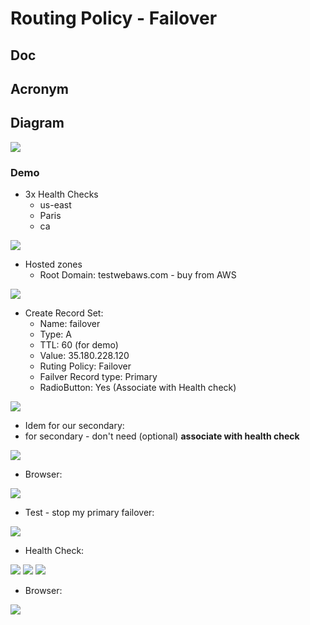# Routing Policy - Failover

## Doc

## Acronym

## Diagram
[<img src="https://i.imgur.com/hr14vy6.png">](https://i.imgur.com/hr14vy6.png)

### Demo
* 3x Health Checks
    * us-east
    * Paris
    * ca

[<img src="https://i.imgur.com/LliEwJs.png">](https://i.imgur.com/LliEwJs.png)

* Hosted zones
    * Root Domain: testwebaws.com - buy from AWS
    
[<img src="https://i.imgur.com/U6Iuwcu.png">](https://i.imgur.com/U6Iuwcu.png)

* Create Record Set:
  * Name: failover
  * Type: A
  * TTL: 60 (for demo)
  * Value: 35.180.228.120
  * Ruting Policy: Failover
  * Failver Record type: Primary
  * RadioButton: Yes (Associate with Health check)
  
[<img src="https://i.imgur.com/0SYjheS.png">](https://i.imgur.com/0SYjheS.png)

* Idem for our secondary:
* for secondary - don't need (optional) **associate with health check**

[<img src="https://i.imgur.com/35CMvYv.png">](https://i.imgur.com/35CMvYv.png)

* Browser:

[<img src="https://i.imgur.com/fwKrhk4.png">](https://i.imgur.com/fwKrhk4.png)


* Test - stop my primary failover:

[<img src="https://i.imgur.com/NAsUNki.png">](https://i.imgur.com/NAsUNki.png)

* Health Check:

[<img src="https://i.imgur.com/trhzeiZ.png">](https://i.imgur.com/trhzeiZ.png)
[<img src="https://i.imgur.com/m4kUm9s.png">](https://i.imgur.com/m4kUm9s.png)
[<img src="https://i.imgur.com/1FWaLUv.png">](https://i.imgur.com/1FWaLUv.png)

* Browser:

[<img src="https://i.imgur.com/NwiQkbI.png">](https://i.imgur.com/NwiQkbI.png)
